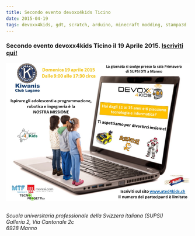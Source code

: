 ```yaml
---
title: Secondo evento devoxx4kids Ticino
date: 2015-04-19
tags: devoxx4kids, gdt, scratch, arduino, minecraft modding, stampa3d
---
```



<h3 class="lead pull-center">Secondo evento devoxx4kids Ticino il 19 Aprile 2015. <a href="http://www.ated.ch/corsi/8/devoxx4kids_3142.html" target="_blank">Iscriviti qui!</a></h3>

<img src="/images/corsi/LocandinaGdT_19042015.jpg" class="col-xs-12"/>

<h2></h2>

<div class="well text-center">

<address>
    Scuola universitaria professionale della Svizzera italiana (SUPSI)<br/>
    Galleria 2, Via Cantonale 2c<br/>
    6928 Manno
</address>

</div>